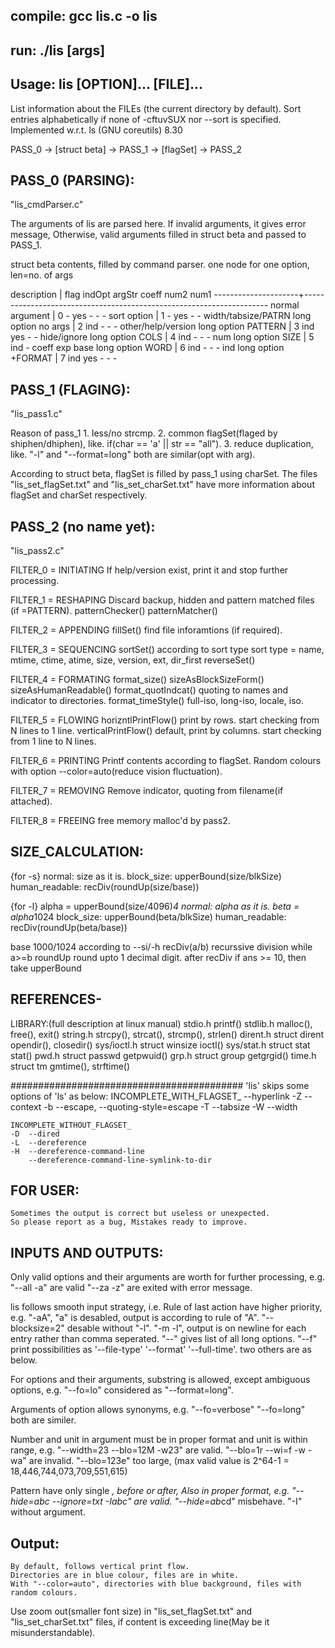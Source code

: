 
## compile:    gcc lis.c -o lis
## run:        ./lis [args]


## Usage: lis [OPTION]... [FILE]...
List information about the FILEs (the current directory by default).
Sort entries alphabetically if none of -cftuvSUX nor --sort is specified.
Implemented w.r.t. ls (GNU coreutils) 8.30

PASS_0 -> [struct beta] -> PASS_1 -> [flagSet] -> PASS_2




## PASS_0 (PARSING):
"lis_cmdParser.c"

The arguments of lis are parsed here.
If invalid arguments, it gives error message,
Otherwise, valid arguments filled in struct beta and passed to PASS_1.

struct beta contents, filled by command parser.
one node for one option, len=no. of args

description          |   flag  indOpt  argStr  coeff   num2   num1
---------------------+---------------------------------------------------------------------
normal argument      |   0      -      yes       -      -     -
sort option          |   1      -      yes       -      -     width/tabsize/PATRN
long option no args  |   2     ind      -        -      -     other/help/version
long option PATTERN  |   3     ind     yes       -      -     hide/ignore
long option COLS     |   4     ind      -        -      -     num
long option SIZE     |   5     ind      -      coeff   exp    base
long option WORD     |   6     ind      -        -      -     ind
long option +FORMAT  |   7     ind     yes       -      -     -



## PASS_1 (FLAGING):
"lis_pass1.c"

Reason of pass_1
    1. less/no strcmp.
    2. common flagSet(flaged by shiphen/dhiphen), like. if(char == 'a' || str == "all").
    3. reduce duplication, like. "-l" and "--format=long" both are similar(opt with arg).

According to struct beta, flagSet is filled by pass_1 using charSet.
The files "lis_set_flagSet.txt" and "lis_set_charSet.txt" have more information about flagSet and charSet respectively.



## PASS_2 (no name yet):
"lis_pass2.c"

FILTER_0 = INITIATING
    If help/version exist, print it and stop further processing.

FILTER_1 = RESHAPING
    Discard backup, hidden and pattern matched files (if =PATTERN).
    patternChecker()
        patternMatcher()

FILTER_2 = APPENDING
    fillSet()
        find file inforamtions (if required).

FILTER_3 = SEQUENCING
    sortSet()
        according to sort type
        sort type = name, mtime, ctime, atime, size, version, ext, dir_first
    reverseSet()

FILTER_4 = FORMATING
    format_size()
        sizeAsBlockSizeForm()
        sizeAsHumanReadable()
    format_quotIndcat()
        quoting to names and indicator to directories.
    format_timeStyle()
        full-iso, long-iso, locale, iso.

FILTER_5 = FLOWING
    horizntlPrintFlow()
        print by rows.
        start checking from N lines to 1 line.
    verticalPrintFlow()
        default, print by columns.
        start checking from 1 line to N lines.

FILTER_6 = PRINTING
    Printf contents according to flagSet.
    Random colours with option --color=auto(reduce vision fluctuation).

FILTER_7 = REMOVING
    Remove indicator, quoting from filename(if attached).

FILTER_8 = FREEING
    free memory malloc'd by pass2.


## SIZE_CALCULATION:
{for -s}
    normal:         size as it is.
    block_size:     upperBound(size/blkSize)
    human_readable:     recDiv(roundUp(size/base))

{for -l}
                alpha = upperBound(size/4096)*4
    normal:         alpha as it is.
                beta = alpha*1024
    block_size:     upperBound(beta/blkSize)
    human_readable:     recDiv(roundUp(beta/base))

base        1000/1024 according to --si/-h
recDiv(a/b) recurssive division while a>=b
roundUp     round upto 1 decimal digit.
        after recDiv if ans >= 10, then take upperBound



## REFERENCES-
LIBRARY:(full description at linux manual)
    stdio.h             printf()
    stdlib.h            malloc(), free(), exit()
    string.h            strcpy(), strcat(), strcmp(), strlen()
    dirent.h    struct dirent   opendir(), closedir()
    sys/ioctl.h struct winsize  ioctl()
    sys/stat.h  struct stat stat()
    pwd.h       struct passwd   getpwuid()
    grp.h       struct group    getgrgid()
    time.h      struct tm   gmtime(), strftime()


##########################################
'lis' skips some options of 'ls' as below:
    INCOMPLETE_WITH_FLAGSET_
        --hyperlink
    -Z  --context
    -b  --escape, --quoting-style=escape
    -T  --tabsize
    -W  --width

    INCOMPLETE_WITHOUT_FLAGSET_
    -D  --dired
    -L  --dereference
    -H  --dereference-command-line
        --dereference-command-line-symlink-to-dir


## FOR USER:
    Sometimes the output is correct but useless or unexpected.
    So please report as a bug, Mistakes ready to improve.


## INPUTS AND OUTPUTS:
Only valid options and their arguments are worth for further processing,
    e.g. "--all -a" are valid
         "--za -z" are exited with error message.

lis follows smooth input strategy, i.e. Rule of last action have higher priority,
    e.g. "-aA", "a" is desabled, output is according to rule of "A".
         "--blocksize=2" desable without "-l".
         "-m -l", output is on newline for each entry rather than comma seperated.
         "--" gives list of all long options.
         "--f" print possibilities as '--file-type' '--format' '--full-time'.
         two others are as below.

For options and their arguments, substring is allowed, except ambiguous options,
    e.g. "--fo=lo" considered as "--format=long".

Arguments of option allows synonyms,
    e.g. "--fo=verbose" "--fo=long" both are similer.

Number and unit in argument must be in proper format and unit is within range,
    e.g. "--width=23 --blo=12M -w23" are valid.
         "--blo=1r --wi=f -w -wa" are invalid.
         "--blo=123e" too large, (max valid value is 2^64-1 = 18,446,744,073,709,551,615)

Pattern have only single *, before or after, Also in proper format,
    e.g. "--hide=abc --ignore=*txt -Iabc*" are valid.
         "--hide=ab*cd" misbehave.
         "-I" without argument.

## Output:
    By default, follows vertical print flow.
    Directories are in blue colour, files are in white.
    With "--color=auto", directories with blue background, files with random colours.

Use zoom out(smaller font size) in "lis_set_flagSet.txt" and "lis_set_charSet.txt" files,
if content is exceeding line(May be it misunderstandable).

